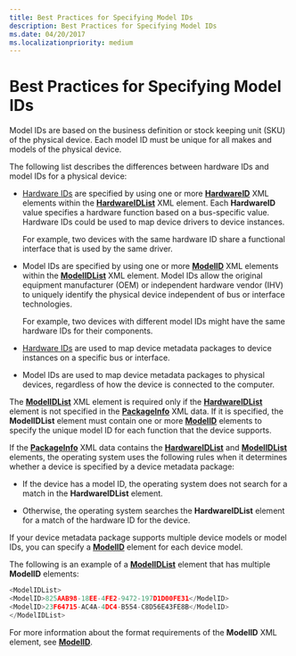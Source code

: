 ```yaml
---
title: Best Practices for Specifying Model IDs
description: Best Practices for Specifying Model IDs
ms.date: 04/20/2017
ms.localizationpriority: medium
---
```


# Best Practices for Specifying Model IDs


Model IDs are based on the business definition or stock keeping unit (SKU) of the physical device. Each model ID must be unique for all makes and models of the physical device.

The following list describes the differences between hardware IDs and model IDs for a physical device:

-   [Hardware IDs](hardware-ids.md) are specified by using one or more [**HardwareID**](/previous-versions/windows/hardware/metadata/ff546114(v=vs.85)) XML elements within the [**HardwareIDList**](/previous-versions/windows/hardware/metadata/ff546121(v=vs.85)) XML element. Each **HardwareID** value specifies a hardware function based on a bus-specific value. Hardware IDs could be used to map device drivers to device instances.

    For example, two devices with the same hardware ID share a functional interface that is used by the same driver.

-   Model IDs are specified by using one or more [**ModelID**](/previous-versions/windows/hardware/metadata/ff549295(v=vs.85)) XML elements within the [**ModelIDList**](/previous-versions/windows/hardware/metadata/ff549303(v=vs.85)) XML element. Model IDs allow the original equipment manufacturer (OEM) or independent hardware vendor (IHV) to uniquely identify the physical device independent of bus or interface technologies.

    For example, two devices with different model IDs might have the same hardware IDs for their components.

-   [Hardware IDs](hardware-ids.md) are used to map device metadata packages to device instances on a specific bus or interface.

-   Model IDs are used to map device metadata packages to physical devices, regardless of how the device is connected to the computer.

The [**ModelIDList**](/previous-versions/windows/hardware/metadata/ff549303(v=vs.85)) XML element is required only if the [**HardwareIDList**](/previous-versions/windows/hardware/metadata/ff546121(v=vs.85)) element is not specified in the [**PackageInfo**](/previous-versions/windows/hardware/metadata/ff549574(v=vs.85)) XML data. If it is specified, the **ModelIDList** element must contain one or more [**ModelID**](/previous-versions/windows/hardware/metadata/ff549295(v=vs.85)) elements to specify the unique model ID for each function that the device supports.

If the [**PackageInfo**](/previous-versions/windows/hardware/metadata/ff549574(v=vs.85)) XML data contains the [**HardwareIDList**](/previous-versions/windows/hardware/metadata/ff546121(v=vs.85)) and [**ModelIDList**](/previous-versions/windows/hardware/metadata/ff549303(v=vs.85)) elements, the operating system uses the following rules when it determines whether a device is specified by a device metadata package:

-   If the device has a model ID, the operating system does not search for a match in the **HardwareIDList** element.

-   Otherwise, the operating system searches the **HardwareIDList** element for a match of the hardware ID for the device.

If your device metadata package supports multiple device models or model IDs, you can specify a [**ModelID**](/previous-versions/windows/hardware/metadata/ff549295(v=vs.85)) element for each device model.

The following is an example of a [**ModelIDList**](/previous-versions/windows/hardware/metadata/ff549303(v=vs.85)) element that has multiple **ModelID** elements:

```cpp
<ModelIDList>
<ModelID>825AAB98-18EE-4FE2-9472-197D1D00FE31</ModelID>
<ModelID>23F64715-AC4A-4DC4-B554-C8D56E43FE8B</ModelID>
</ModelIDList>
```

For more information about the format requirements of the **ModelID** XML element, see [**ModelID**](/previous-versions/windows/hardware/metadata/ff549295(v=vs.85)).

 

